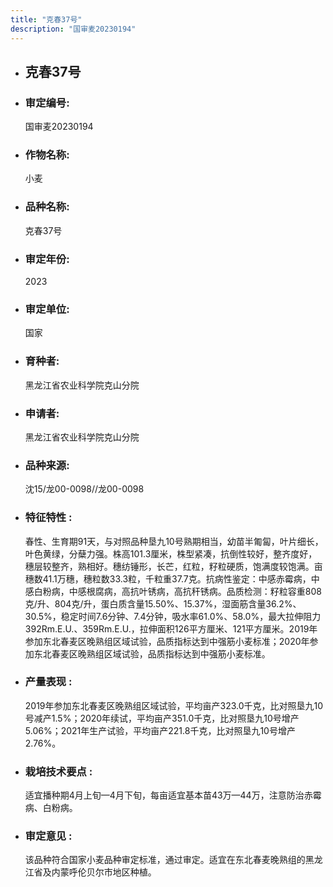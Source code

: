 ```yaml
---
title: "克春37号"
description: "国审麦20230194"
---
```

* ## 克春37号
* ###  审定编号:  
   国审麦20230194

*  ### 作物名称:  
   小麦

*   ###  品种名称: 
    克春37号

*   ### 审定年份: 
    2023

*   ### 审定单位:  
    国家

*   ### 育种者:  
    黑龙江省农业科学院克山分院

*   ### 申请者:  
    黑龙江省农业科学院克山分院

*   ### 品种来源:  
    沈15/龙00-0098//龙00-0098

*   ### 特征特性 : 
    春性、生育期91天，与对照品种垦九10号熟期相当，幼苗半匍匐，叶片细长，叶色黄绿，分蘖力强。株高101.3厘米，株型紧凑，抗倒性较好，整齐度好，穗层较整齐，熟相好。穗纺锤形，长芒，红粒，籽粒硬质，饱满度较饱满。亩穗数41.1万穗，穗粒数33.3粒，千粒重37.7克。抗病性鉴定：中感赤霉病，中感白粉病，中感根腐病，高抗叶锈病，高抗秆锈病。品质检测：籽粒容重808克/升、804克/升，蛋白质含量15.50%、15.37%，湿面筋含量36.2%、30.5%，稳定时间7.6分钟、7.4分钟，吸水率61.0%、58.0%，最大拉伸阻力392Rm.E.U.、359Rm.E.U.，拉伸面积126平方厘米、121平方厘米。2019年参加东北春麦区晚熟组区域试验，品质指标达到中强筋小麦标准；2020年参加东北春麦区晚熟组区域试验，品质指标达到中强筋小麦标准。

*   ### 产量表现 : 
    2019年参加东北春麦区晚熟组区域试验，平均亩产323.0千克，比对照垦九10号减产1.5%；2020年续试，平均亩产351.0千克，比对照垦九10号增产5.06%；2021年生产试验，平均亩产221.8千克，比对照垦九10号增产2.76%。

*   ### 栽培技术要点 : 
    适宜播种期4月上旬—4月下旬，每亩适宜基本苗43万—44万，注意防治赤霉病、白粉病。

*   ### 审定意见 : 
    该品种符合国家小麦品种审定标准，通过审定。适宜在东北春麦晚熟组的黑龙江省及内蒙呼伦贝尔市地区种植。
